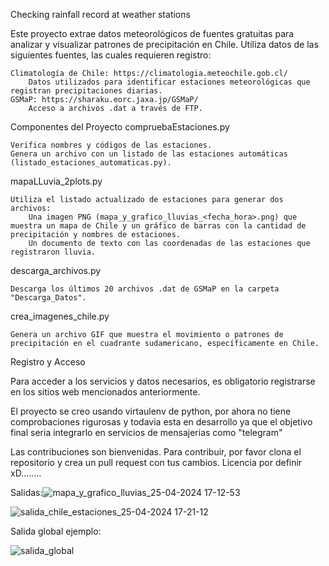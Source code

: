 Checking rainfall record at weather stations

Este proyecto extrae datos meteorológicos de fuentes gratuitas para analizar y visualizar patrones de precipitación en Chile. Utiliza datos de las siguientes fuentes, las cuales requieren registro:

    Climatología de Chile: https://climatologia.meteochile.gob.cl/
        Datos utilizados para identificar estaciones meteorológicas que registran precipitaciones diarias.
    GSMaP: https://sharaku.eorc.jaxa.jp/GSMaP/
        Acceso a archivos .dat a través de FTP.

Componentes del Proyecto
compruebaEstaciones.py

    Verifica nombres y códigos de las estaciones.
    Genera un archivo con un listado de las estaciones automáticas (listado_estaciones_automaticas.py).

mapaLLuvia_2plots.py

    Utiliza el listado actualizado de estaciones para generar dos archivos:
        Una imagen PNG (mapa_y_grafico_lluvias_<fecha_hora>.png) que muestra un mapa de Chile y un gráfico de barras con la cantidad de precipitación y nombres de estaciones.
        Un documento de texto con las coordenadas de las estaciones que registraron lluvia.

descarga_archivos.py

    Descarga los últimos 20 archivos .dat de GSMaP en la carpeta "Descarga_Datos".

crea_imagenes_chile.py

    Genera un archivo GIF que muestra el movimiento o patrones de precipitación en el cuadrante sudamericano, específicamente en Chile.

Registro y Acceso

Para acceder a los servicios y datos necesarios, es obligatorio registrarse en los sitios web mencionados anteriormente.


El proyecto se creo usando virtaulenv de python, por ahora no tiene comprobaciones rigurosas y todavia esta en desarrollo ya que el objetivo final seria integrarlo en servicios de mensajerias como "telegram"   

Las contribuciones son bienvenidas. Para contribuir, por favor clona el repositorio y crea un pull request con tus cambios.
Licencia por definir xD........

Salidas:![mapa_y_grafico_lluvias_25-04-2024 17-12-53](https://github.com/coke02/plot_lluvia_chile_gsmap/assets/25438330/8547e8f2-09be-420a-ba4c-f6ad6d31d9f7)

![salida_chile_estaciones_25-04-2024 17-21-12](https://github.com/coke02/plot_lluvia_chile_gsmap/assets/25438330/61130c3d-534a-40d6-aead-80da64011ad4)

Salida global ejemplo:

![salida_global](https://github.com/coke02/plot_lluvia_chile_gsmap/assets/25438330/08260078-6fef-4480-85a5-f1d2a96c1ce7)



